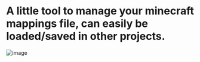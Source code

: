 # A little tool to manage your minecraft mappings file, can easily be loaded/saved in other projects.

![image](https://github.com/user-attachments/assets/4738a886-54f2-4a10-beb5-8ab95a321930)
